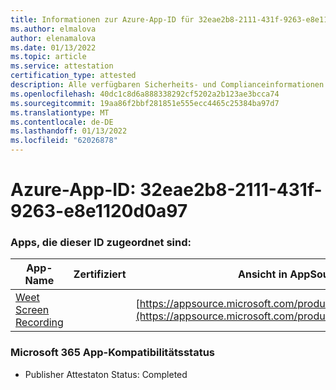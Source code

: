 ```yaml
---
title: Informationen zur Azure-App-ID für 32eae2b8-2111-431f-9263-e8e1120d0a97
ms.author: elmalova
author: elenamalova
ms.date: 01/13/2022
ms.topic: article
ms.service: attestation
certification_type: attested
description: Alle verfügbaren Sicherheits- und Complianceinformationen für 32eae2b8-2111-431f-9263-e8e1120d0a97.
ms.openlocfilehash: 40dc1c8d6a888338292cf5202a2b123ae3bcca74
ms.sourcegitcommit: 19aa86f2bbf281851e555ecc4465c25384ba97d7
ms.translationtype: MT
ms.contentlocale: de-DE
ms.lasthandoff: 01/13/2022
ms.locfileid: "62026878"
---
```

# <a name="azure-app-id-32eae2b8-2111-431f-9263-e8e1120d0a97"></a>Azure-App-ID: 32eae2b8-2111-431f-9263-e8e1120d0a97


### <a name="apps-associated-with-this-id"></a>Apps, die dieser ID zugeordnet sind:
| **App-Name** | **Zertifiziert** | **Ansicht in AppSource** |
|--------------|---------------|-----------------------|
| [Weet Screen Recording](https://docs.microsoft.com/microsoft-365-app-certification/forward/WA200003284) |  | [https://appsource.microsoft.com/product/office/WA200003284](https://appsource.microsoft.com/product/office/WA200003284) |

### <a name="microsoft-365-app-compliance-status"></a>Microsoft 365 App-Kompatibilitätsstatus
- Publisher Attestaton Status: Completed
